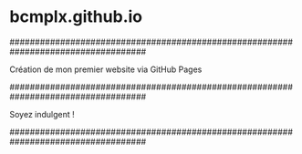 # bcmplx.github.io

###################################################################################

Création de mon premier website via GitHub Pages

###################################################################################

Soyez indulgent !

###################################################################################
